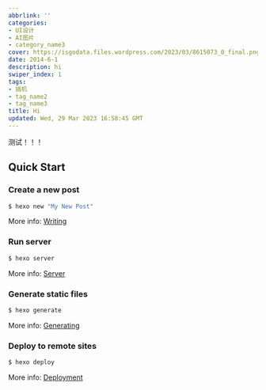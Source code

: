 ```yaml
---
abbrlink: ''
categories:
- UI设计
- AI图片
- category_name3
cover: https://isgodata.files.wordpress.com/2023/03/8615073_0_final.png
date: 2014-6-1
description: hi
swiper_index: 1
tags:
- 搞机
- tag_name2
- tag_name3
title: Hi
updated: Wed, 29 Mar 2023 16:58:45 GMT
---
```

测试！！！

## Quick Start

### Create a new post

```bash
$ hexo new "My New Post"
```

More info: [Writing](https://hexo.io/docs/writing.html)

### Run server

```bash
$ hexo server
```

More info: [Server](https://hexo.io/docs/server.html)

### Generate static files

```bash
$ hexo generate
```

More info: [Generating](https://hexo.io/docs/generating.html)

### Deploy to remote sites

```bash
$ hexo deploy
```

More info: [Deployment](https://hexo.io/docs/one-command-deployment.html)
